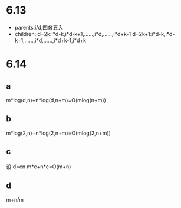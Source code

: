 # 6.13
- parents:i/d,四舍五入
- children:
     d=2k:i\*d-k,i\*d-k+1,……,i\*d,……,i\*d+k-1
	 d=2k+1:i*d-k,i\*d-k+1,……,i\*d,……,i\*d+k-1,i\*d+k
	 
# 6.14
## a
m*log(d,n)+n\*log(d,n+m)=O(mlog(n+m))
## b
m*log(2,n)+n\*log(2,n+m)=O(mlog(2,n+m))
## c
设 d=cn
m*c+n\*c=O(m+n)
## d
m+n/m

